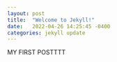 ```yaml
---
layout: post
title:  "Welcome to Jekyll!"
date:   2022-04-26 14:25:45 -0400
categories: jekyll update
---
```


MY FIRST POSTTTT